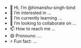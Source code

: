 - 👋 Hi, I’m @himanshu-singh-bind
- 👀 I’m interested in ...
- 🌱 I’m currently learning ...
- 💞️ I’m looking to collaborate on ...
- 📫 How to reach me ...
- 😄 Pronouns: ...
- ⚡ Fun fact: ...

<!---
himanshu-singh-bind/himanshu-singh-bind is a ✨ special ✨ repository because its `README.md` (this file) appears on your GitHub profile.
You can click the Preview link to take a look at your changes.
--->
